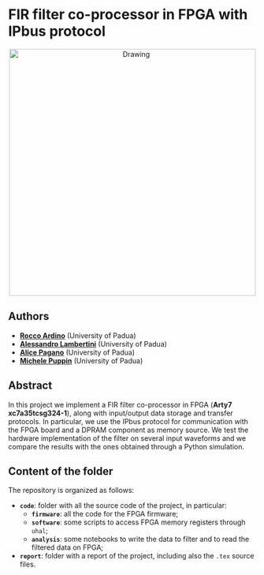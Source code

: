 # FIR filter co-processor in FPGA with IPbus protocol

<p align="center">
    <img src="wavedrom.png" alt="Drawing" style="width: 500px"/>
</p>





## Authors

* [**Rocco Ardino**](https://github.com/RoccoA97) (University of Padua)
* [**Alessandro Lambertini**](https://github.com/Lambe96) (University of Padua)
* [**Alice Pagano**](https://github.com/AlicePagano) (University of Padua)
* [**Michele Puppin**](https://github.com/michelepuppin) (University of Padua)





## Abstract
In this project we implement a FIR filter co-processor in FPGA (**Arty7 xc7a35tcsg324-1**), along with input/output data storage and transfer protocols. In particular, we use the IPbus protocol for communication with the FPGA board and a DPRAM component as memory source. We test the hardware implementation of the filter on several input waveforms and we compare the results with the ones obtained through a Python simulation.




## Content of the folder
The repository is organized as follows:
* **`code`**: folder with all the source code of the project, in particular:
    * **`firmware`**: all the code for the FPGA firmware;
    * **`software`**: some scripts to access FPGA memory registers through `uhal`;
    * **`analysis`**: some notebooks to write the data to filter and to read the filtered data on FPGA;
* **`report`**: folder with a report of the project, including also the `.tex` source files.
